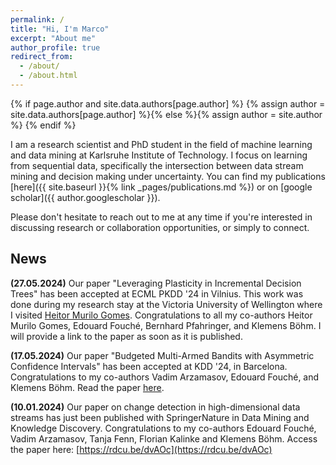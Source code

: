 ```yaml
---
permalink: /
title: "Hi, I'm Marco"
excerpt: "About me"
author_profile: true
redirect_from: 
  - /about/
  - /about.html
---
```


{% if page.author and site.data.authors[page.author] %}
    {% assign author = site.data.authors[page.author] %}{% else %}{% assign author = site.author %}
{% endif %}

I am a research scientist and PhD student in the field of machine learning and data mining at Karlsruhe Institute of Technology. I focus on learning from sequential data, specifically the intersection between data stream mining and decision making under uncertainty. You can find my publications [here]({{ site.baseurl }}{% link _pages/publications.md %}) or on [google scholar]({{ author.googlescholar }}).

Please don't hesitate to reach out to me at any time if you're interested in discussing research or collaboration opportunities, or simply to connect.

## News

**(27.05.2024)** Our paper "Leveraging Plasticity in Incremental Decision Trees" has been accepted at ECML PKDD '24 in Vilnius. This work was done during my research stay at the Victoria University of Wellington where I visited [Heitor Murilo Gomes](https://heitorgomes.com/). Congratulations to all my co-authors Heitor Murilo Gomes, Edouard Fouché, Bernhard Pfahringer, and Klemens Böhm. I will provide a link to the paper as soon as it is published.

**(17.05.2024)** Our paper "Budgeted Multi-Armed Bandits with Asymmetric Confidence Intervals" has been accepted at KDD '24, in Barcelona. Congratulations to my co-authors Vadim Arzamasov, Edouard Fouché, and Klemens Böhm. Read the paper [here](/files/Budgeted_Bandits_with_Asymmetric_Confidence_Intervals__KDD_24.pdf).

**(10.01.2024)** Our paper on change detection in high-dimensional data streams has just been published with SpringerNature in Data Mining and Knowledge Discovery. Congratulations to my co-authors Edouard Fouché, Vadim Arzamasov, Tanja Fenn, Florian Kalinke and Klemens Böhm. Access the paper here: [https://rdcu.be/dvAOc](https://rdcu.be/dvAOc)